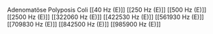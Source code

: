 Adenomatöse Polyposis Coli
[[40 Hz (E)]]
[[250 Hz (E)]]
[[500 Hz (E)]]
[[2500 Hz (E)]]
[[322060 Hz (E)]]
[[422530 Hz (E)]]
[[561930 Hz (E)]]
[[709830 Hz (E)]]
[[842500 Hz (E)]]
[[985900 Hz (E)]]